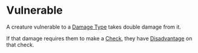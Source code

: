 # Vulnerable

A creature vulnerable to a [Damage Type](../Combat/Damage%20Types/{Damage%20Types}.md) takes double damage from it.

If that damage requires them to make a [Check](../Core%20Procedures/Check.md), they have [Disadvantage](../Die%20Rolling%20Mechanics/Disadvantage.md) on that check.
